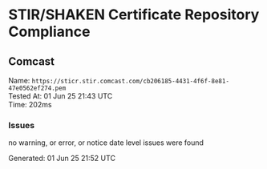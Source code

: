 # STIR/SHAKEN Certificate Repository Compliance

## Comcast

Name: `https://sticr.stir.comcast.com/cb206185-4431-4f6f-8e81-47e0562ef274.pem`\
Tested At: 01 Jun 25 21:43 UTC\
Time: 202ms

### Issues

no warning, or error, or notice date level issues were found

Generated: 01 Jun 25 21:52 UTC